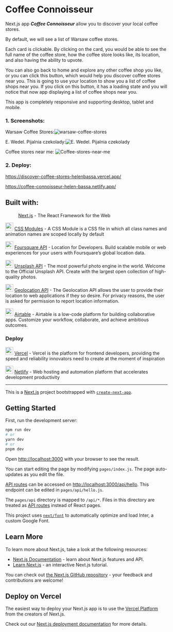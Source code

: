 # **Coffee Connoisseur**


Next.js app ***Coffee Connoisseur*** allow you to discover your local coffee stores.

By default, we will see a list of Warsaw coffee stores.

Each card is clickable. By clicking on the card, you would be able to see the full name of the coffee store, how the coffee store looks like, its location, and also having the ability to upvote.

You can also go back to home and explore any other coffee shop you like, or you can click this button, which would help you discover coffee stores near you.
This is going to use your location to show you a list of coffee shops near you. If you click on this button, it has a loading state and you will notice that now app displaying a list of coffee shops near you.

This app is completely responsive and supporting desktop, tablet and mobile.

### 1. Screenshots: 

Warsaw Coffee Stores:![warsaw-coffee-stores](https://user-images.githubusercontent.com/31656183/235291898-b7dcb298-a633-4487-81e4-2f0d4ba58514.png)

E. Wedel. Pijalnia czekolady:![E. Wedel. Pijalnia czekolady](https://user-images.githubusercontent.com/31656183/235291961-1d4f204e-51aa-42ac-ae1a-bc259ade25f5.png)

Coffee stores near me: ![Coffee-stores-near-me](https://user-images.githubusercontent.com/31656183/235292029-4b85369f-745e-49a9-824d-c02c3cc9a824.png)

### 2. Deploy: 
https://discover-coffee-stores-helenbassa.vercel.app/

https://coffee-connoisseur-helen-bassa.netlify.app/

## Built with:

 <img width=36 height=16 src="https://user-images.githubusercontent.com/31656183/235293330-31a3b753-8606-47d1-b848-1bc9631e2727.png"> [Next.js](https://nextjs.org/) - The React Framework for the Web
 
 <img width=24 height=24 src="https://user-images.githubusercontent.com/31656183/235293585-fbf0027f-ad3b-40f8-bd62-2c7d429f12a1.png"> [CSS Modules](https://github.com/css-modules/css-modules) - A CSS Module is a CSS file in which all class names and animation names are scoped locally by default
 
 <img width=24 height=24 src="https://user-images.githubusercontent.com/31656183/235294602-2967641a-da57-4d99-a357-d37e4ca7957e.png"> [Foursquare API](https://foursquare.com/) - Location for Developers. Build scalable mobile or web experiences for your users with Foursquare’s global location data.

 <img width=24 height=24 src="https://user-images.githubusercontent.com/31656183/235294119-eca1a469-d1a4-4fb2-85da-eedad37671a6.svg"> [Unsplash API](https://unsplash.com/developers) - The most powerful photo engine in the world. Welcome to the Official Unsplash API. Create with the largest open collection of high-quality photos.
 
 <img width=24 height=24 src="https://user-images.githubusercontent.com/31656183/235294169-2d6ba4ff-842d-4c60-b786-9bd7762d2329.png"> [Geolocation API](https://developer.mozilla.org/en-US/docs/Web/API/Geolocation_API) - The Geolocation API allows the user to provide their location to web applications if they so desire. For privacy reasons, the user is asked for permission to report location information.
 
 <img width=24 height=24 src="https://user-images.githubusercontent.com/31656183/235294281-130bf1cc-4652-4185-ae2a-7b9941bc0668.png"> [Airtable](https://www.airtable.com/) - Airtable is a low-code platform for building collaborative apps. Customize your workflow, collaborate, and achieve ambitious outcomes. 

### Deploy
 <img width=24 height=24 src="https://user-images.githubusercontent.com/31656183/235294778-4d324da0-d539-4852-8434-0188750c16be.png"> [Vercel](https://vercel.com/) - Vercel is the platform for frontend developers, providing the speed and reliability innovators need to create at the moment of inspiration
 
 <img width=24 height=24 src="https://user-images.githubusercontent.com/31656183/235294557-0c16940a-6765-4ca1-b5fd-2499f74e2566.png"> [Netlify](https://www.netlify.com/) - Web hosting and automation platform that accelerates development productivity

***
This is a [Next.js](https://nextjs.org/) project bootstrapped with [`create-next-app`](https://github.com/vercel/next.js/tree/canary/packages/create-next-app).

## Getting Started

First, run the development server:

```bash
npm run dev
# or
yarn dev
# or
pnpm dev
```

Open [http://localhost:3000](http://localhost:3000) with your browser to see the result.

You can start editing the page by modifying `pages/index.js`. The page auto-updates as you edit the file.

[API routes](https://nextjs.org/docs/api-routes/introduction) can be accessed on [http://localhost:3000/api/hello](http://localhost:3000/api/hello). This endpoint can be edited in `pages/api/hello.js`.

The `pages/api` directory is mapped to `/api/*`. Files in this directory are treated as [API routes](https://nextjs.org/docs/api-routes/introduction) instead of React pages.

This project uses [`next/font`](https://nextjs.org/docs/basic-features/font-optimization) to automatically optimize and load Inter, a custom Google Font.

## Learn More

To learn more about Next.js, take a look at the following resources:

- [Next.js Documentation](https://nextjs.org/docs) - learn about Next.js features and API.
- [Learn Next.js](https://nextjs.org/learn) - an interactive Next.js tutorial.

You can check out [the Next.js GitHub repository](https://github.com/vercel/next.js/) - your feedback and contributions are welcome!

## Deploy on Vercel

The easiest way to deploy your Next.js app is to use the [Vercel Platform](https://vercel.com/new?utm_medium=default-template&filter=next.js&utm_source=create-next-app&utm_campaign=create-next-app-readme) from the creators of Next.js.

Check out our [Next.js deployment documentation](https://nextjs.org/docs/deployment) for more details.

